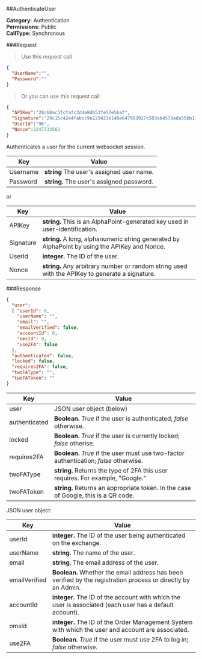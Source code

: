 ##AuthenticateUser

**Category:** Authentication<br />
**Permissions:** Public<br />
**CallType:** Synchronous

###Request
>Use this request call

```json
{
  "UserName":"",
  "Password":""
}
```
> Or you can use this request call

```json
{
  "APIKey":"28c68ac3fcfafc3d4e8d653fe57e5baf",
  "Signature":"29c15c42e4fabcc9e229421e148e647903927c503ab4578ada55bb13a63a9636",
  "UserId":"96",
  "Nonce":2247733562
}
```

Authenticates a user for the current websocket session.


| Key       | Value                                                        |
| --------- | ------------------------------------------------------------ |
| Username  | **string** The user's assigned user name.                    |
| Password  | **string.** The user's assigned password.                    |

or

| Key       | Value                                                        |
| --------- | ------------------------------------------------------------ |
| APIKey    | **string.**  This is an AlphaPoint-generated key used in user-identification. |
| Signature  | **string.** A long, alphanumeric string generated by AlphaPoint by using the APIKey and Nonce. |
| UserId    | **integer.** The ID of the user.                             |
| Nonce     | **string.** Any arbitrary number or random string used with the APIKey to generate a signature.                                             |

###Response
```json
{
  "user":
  { "userId": 0,
    "userName": "",
    "email": "",
    "emailVerified": false,
    "accountId": 0,
    "omsId": 0,
    "use2FA": false
  },
  "authenticated": false,
  "locked": false,
  "requires2FA": false,
  "twoFAType": "",
  "twoFAToken": ""
}

```

| Key           | Value                                                        |
| ------------- | ------------------------------------------------------------ |
| user          | JSON user object (below)                                     |
| authenticated | **Boolean.** *True* if the user is authenticated; *false* otherwise.                                                  |
| locked        | **Boolean.** *True* if the user is currently locked; *false* otherise.                                                |
| requires2FA   | **Boolean.** *True* if the user must use two-factor authentication; *false* otherwise.                                               |
| twoFAType     | **string.** Returns the type of 2FA this user requires. For example, "Google." |
| twoFAToken    | **string.** Returns an appropriate token. In the case of Google, this is a QR code. |

JSON user object:

| Key           | Value                                                        |
| ------------- | ------------------------------------------------------------ |
| userId        | **integer.** The ID of the user being authenticated on the exchange. |
| userName      | **string.** The name of the user.                            |
| email         | **string.** The email address of the user.                   |
| emailVerified | **Boolean.** Whether the email address has been verified by the registration process or directly by an Admin. |
| accountId     | **integer.** The ID of the account with which the user is associated (each user has a default account). |
| omsId         | **integer.** The ID of the Order Management System with which the user and account are associated. |
| use2FA        | **Boolean.** *True* if the user must use 2FA to log in; *false* otherwise. |



